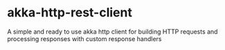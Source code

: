 # akka-http-rest-client
A simple and ready to use akka http client for building HTTP requests and processing responses with custom response handlers
